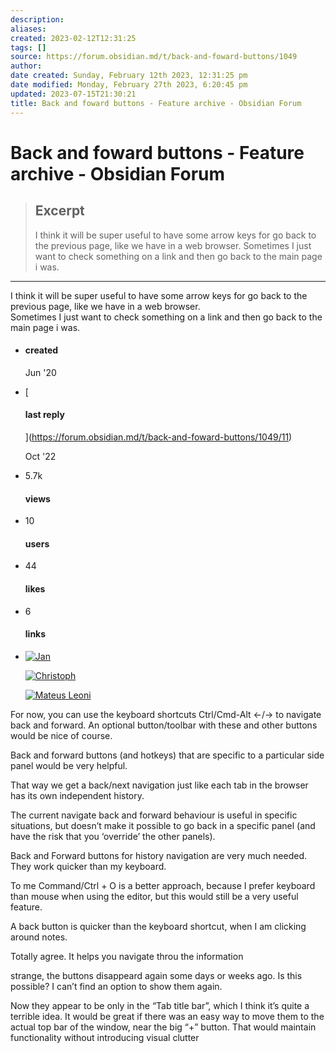 ```yaml
---
description:
aliases: 
created: 2023-02-12T12:31:25
tags: []
source: https://forum.obsidian.md/t/back-and-foward-buttons/1049
author: 
date created: Sunday, February 12th 2023, 12:31:25 pm
date modified: Monday, February 27th 2023, 6:20:45 pm
updated: 2023-07-15T21:30:21
title: Back and foward buttons - Feature archive - Obsidian Forum
---
```


# Back and foward buttons - Feature archive - Obsidian Forum

> ## Excerpt
> I think it will be super useful to have some arrow keys for go back to the previous page, like we have in a web browser.  Sometimes I just want to check something on a link and then go back to the main page i was.

---
I think it will be super useful to have some arrow keys for go back to the previous page, like we have in a web browser.  
Sometimes I just want to check something on a link and then go back to the main page i was.

-   #### created
    
    Jun '20
    
-   [
    
    #### last reply
    
    ](https://forum.obsidian.md/t/back-and-foward-buttons/1049/11)
    
    [](https://forum.obsidian.md/t/back-and-foward-buttons/1049/11)Oct '22
    
-   5.7k
    
    #### views
    
-   10
    
    #### users
    
-   44
    
    #### likes
    
-   6
    
    #### links
    
-   [![](https://forum.obsidian.md/letter_avatar_proxy/v4/letter/m/a6a055/64.png "Jan")](https://forum.obsidian.md/u/malecjan "malecjan")
    
    [![](https://forum.obsidian.md/user_avatar/forum.obsidian.md/cito/64/554_2.png "Christoph")](https://forum.obsidian.md/u/Cito "Cito")
    
    [![](https://forum.obsidian.md/user_avatar/forum.obsidian.md/matleonii/64/1057_2.png "Mateus Leoni")](https://forum.obsidian.md/u/matleonii "matleonii")
    

For now, you can use the keyboard shortcuts Ctrl/Cmd-Alt ←/→ to navigate back and forward. An optional button/toolbar with these and other buttons would be nice of course.

Back and forward buttons (and hotkeys) that are specific to a particular side panel would be very helpful.

That way we get a back/next navigation just like each tab in the browser has its own independent history.

The current navigate back and forward behaviour is useful in specific situations, but doesn’t make it possible to go back in a specific panel (and have the risk that you ‘override’ the other panels).

Back and Forward buttons for history navigation are very much needed. They work quicker than my keyboard.

To me Command/Ctrl + O is a better approach, because I prefer keyboard than mouse when using the editor, but this would still be a very useful feature.

A back button is quicker than the keyboard shortcut, when I am clicking around notes.

Totally agree. It helps you navigate throu the information

strange, the buttons disappeard again some days or weeks ago. Is this possible? I can’t find an option to show them again.

Now they appear to be only in the “Tab title bar”, which I think it’s quite a terrible idea. It would be great if there was an easy way to move them to the actual top bar of the window, near the big “+” button. That would maintain functionality without introducing visual clutter
